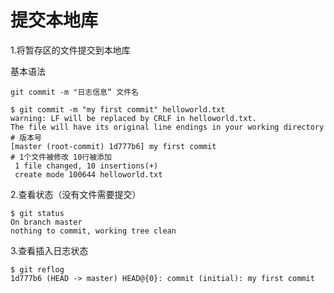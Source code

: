 # 提交本地库

1.将暂存区的文件提交到本地库

基本语法

```
git commit -m "日志信息“ 文件名
```

```
$ git commit -m "my first commit" helloworld.txt
warning: LF will be replaced by CRLF in helloworld.txt.
The file will have its original line endings in your working directory
# 版本号
[master (root-commit) 1d777b6] my first commit
# 1个文件被修改 10行被添加
 1 file changed, 10 insertions(+)
 create mode 100644 helloworld.txt
```

2.查看状态（没有文件需要提交）

```
$ git status
On branch master
nothing to commit, working tree clean
```

3.查看插入日志状态

```
$ git reflog
1d777b6 (HEAD -> master) HEAD@{0}: commit (initial): my first commit
```

